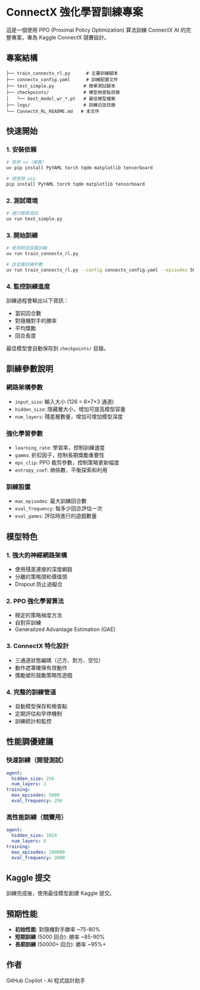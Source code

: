 # ConnectX 強化學習訓練專案

這是一個使用 PPO (Proximal Policy Optimization) 算法訓練 ConnectX AI 的完整專案，專為 Kaggle ConnectX 競賽設計。

## 專案結構

```
├── train_connectx_rl.py      # 主要訓練腳本
├── connectx_config.yaml      # 訓練配置文件
├── test_simple.py           # 簡單測試腳本
├── checkpoints/             # 模型檢查點目錄
│   └── best_model_wr_*.pt   # 最佳模型檔案
├── logs/                    # 訓練日誌目錄
└── ConnectX_RL_README.md   # 本文件
```

## 快速開始

### 1. 安裝依賴

```bash
# 使用 uv（推薦）
uv pip install PyYAML torch tqdm matplotlib tensorboard

# 或使用 pip
pip install PyYAML torch tqdm matplotlib tensorboard
```

### 2. 測試環境

```bash
# 運行簡單測試
uv run test_simple.py
```

### 3. 開始訓練

```bash
# 使用默認設置訓練
uv run train_connectx_rl.py

# 自定義訓練參數
uv run train_connectx_rl.py --config connectx_config.yaml --episodes 50000 --eval-freq 1000
```

### 4. 監控訓練進度

訓練過程會輸出以下資訊：
- 當前回合數
- 對隨機對手的勝率
- 平均獎勵
- 回合長度

最佳模型會自動保存到 `checkpoints/` 目錄。

## 訓練參數說明

### 網路架構參數
- `input_size`: 輸入大小 (126 = 6×7×3 通道)
- `hidden_size`: 隱藏層大小，增加可提高模型容量
- `num_layers`: 殘差層數量，增加可增加模型深度

### 強化學習參數
- `learning_rate`: 學習率，控制訓練速度
- `gamma`: 折扣因子，控制長期獎勵重要性
- `eps_clip`: PPO 裁剪參數，控制策略更新幅度
- `entropy_coef`: 熵係數，平衡探索和利用

### 訓練設置
- `max_episodes`: 最大訓練回合數
- `eval_frequency`: 每多少回合評估一次
- `eval_games`: 評估時進行的遊戲數量

## 模型特色

### 1. 強大的神經網路架構
- 使用殘差連接的深度網路
- 分離的策略頭和價值頭
- Dropout 防止過擬合

### 2. PPO 強化學習算法
- 穩定的策略梯度方法
- 自對弈訓練
- Generalized Advantage Estimation (GAE)

### 3. ConnectX 特化設計
- 三通道狀態編碼（己方、對方、空位）
- 動作遮罩確保有效動作
- 獎勵塑形鼓勵策略性遊戲

### 4. 完整的訓練管道
- 自動模型保存和檢查點
- 定期評估和早停機制
- 訓練統計和監控

## 性能調優建議

### 快速訓練（開發測試）
```yaml
agent:
  hidden_size: 256
  num_layers: 2
training:
  max_episodes: 5000
  eval_frequency: 250
```

### 高性能訓練（競賽用）
```yaml
agent:
  hidden_size: 1024
  num_layers: 6
training:
  max_episodes: 100000
  eval_frequency: 2000
```

## Kaggle 提交

訓練完成後，使用最佳模型創建 Kaggle 提交。

## 預期性能

- **初始性能**: 對隨機對手勝率 ~75-80%
- **短期訓練** (5000 回合): 勝率 ~85-90%
- **長期訓練** (50000+ 回合): 勝率 ~95%+

## 作者

GitHub Copilot - AI 程式設計助手
